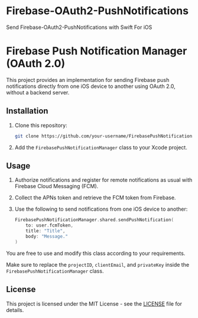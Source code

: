 # Firebase-OAuth2-PushNotifications
Send Firebase-OAuth2-PushNotifications with Swift For iOS
# Firebase Push Notification Manager (OAuth 2.0)

This project provides an implementation for sending Firebase push notifications directly from one iOS device to another using OAuth 2.0, without a backend server.

## Installation

1. Clone this repository:
    ```bash
    git clone https://github.com/your-username/FirebasePushNotificationManager.git
    ```

2. Add the `FirebasePushNotificationManager` class to your Xcode project.

## Usage

1. Authorize notifications and register for remote notifications as usual with Firebase Cloud Messaging (FCM).
2. Collect the APNs token and retrieve the FCM token from Firebase.
3. Use the following to send notifications from one iOS device to another:

    ```swift
    FirebasePushNotificationManager.shared.sendPushNotification(
        to: user.fcmToken,
        title: "Title",
        body: "Message."
    )
    ```

You are free to use and modify this class according to your requirements.

Make sure to replace the `projectID`, `clientEmail`, and `privateKey` inside the `FirebasePushNotificationManager` class.

## License

This project is licensed under the MIT License - see the [LICENSE](LICENSE) file for details.
